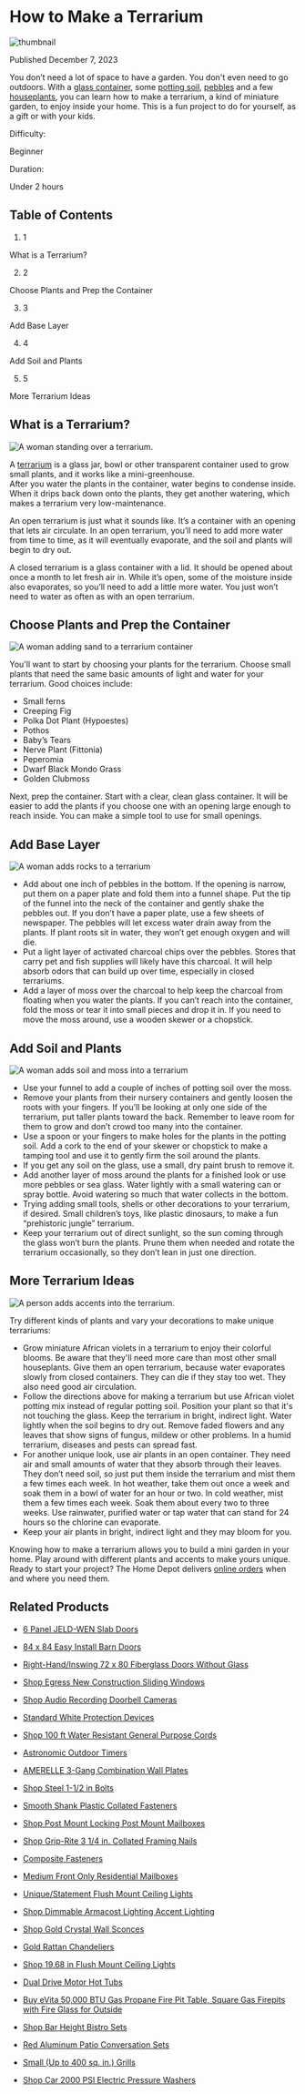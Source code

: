 # How to Make a Terrarium


![thumbnail](https://i3.ytimg.com/vi/YIfrs0SnM6Y/hqdefault.jpg)

Published December 7, 2023

You don’t need a lot of space to have a garden. You don't even need to go outdoors. With a [glass container](/b/Outdoors-Garden-Center-Planters-Glass-Terrariums/N-5yc1vZcbhz), some [potting soil](/b/Outdoors-Garden-Center-Landscaping-Supplies-Soils/N-5yc1vZbx67), [pebbles](/b/Outdoors-Garden-Center-Landscaping-Supplies-Landscape-Rocks/N-5yc1vZbx5d) and a few [houseplants](/b/Outdoors-Garden-Center-Indoor-Plants-House-Plants/N-5yc1vZcew7), you can learn how to make a terrarium, a kind of miniature garden, to enjoy inside your home. This is a fun project to do for yourself, as a gift or with your kids.   


Difficulty:

Beginner

Duration:

Under 2 hours


## Table of Contents

  1. 1

What is a Terrarium?

  2. 2

Choose Plants and Prep the Container 

  3. 3

Add Base Layer 

  4. 4

Add Soil and Plants 

  5. 5

More Terrarium Ideas




## What is a Terrarium?

![A woman standing over a terrarium. ](https://contentgrid.homedepot-static.com/hdus/en_US/DTCCOMNEW/Articles/how-to-make-a-terrarium-2023-step-1.jpg)

A [terrarium](/b/Outdoors-Garden-Center-Planters-Glass-Terrariums/N-5yc1vZcbhz) is a glass jar, bowl or other transparent container used to grow small plants, and it works like a mini-greenhouse.  
After you water the plants in the container, water begins to condense inside. When it drips back down onto the plants, they get another watering, which makes a terrarium very low-maintenance.  


An open terrarium is just what it sounds like. It’s a container with an opening that lets air circulate. In an open terrarium, you’ll need to add more water from time to time, as it will eventually evaporate, and the soil and plants will begin to dry out.

A closed terrarium is a glass container with a lid. It should be opened about once a month to let fresh air in. While it’s open, some of the moisture inside also evaporates, so you’ll need to add a little more water. You just won’t need to water as often as with an open terrarium.

## Choose Plants and Prep the Container 

![A woman adding sand to a terrarium container](https://contentgrid.homedepot-static.com/hdus/en_US/DTCCOMNEW/Articles/how-to-make-a-terrarium-2023-step-2.jpg)

You'll want to start by choosing your plants for the terrarium. Choose small plants that need the same basic amounts of light and water for your terrarium. Good choices include:

  * Small ferns
  * Creeping Fig
  * Polka Dot Plant (Hypoestes)
  * Pothos
  * Baby’s Tears
  * Nerve Plant (Fittonia)
  * Peperomia
  * Dwarf Black Mondo Grass
  * Golden Clubmoss



Next, prep the container. Start with a clear, clean glass container. It will be easier to add the plants if you choose one with an opening large enough to reach inside. You can make a simple tool to use for small openings.

## Add Base Layer 

![A woman adds rocks to a terrarium ](https://contentgrid.homedepot-static.com/hdus/en_US/DTCCOMNEW/Articles/how-to-make-a-terrarium-2023-step-3.jpg)

  * Add about one inch of pebbles in the bottom. If the opening is narrow, put them on a paper plate and fold them into a funnel shape. Put the tip of the funnel into the neck of the container and gently shake the pebbles out. If you don’t have a paper plate, use a few sheets of newspaper. The pebbles will let excess water drain away from the plants. If plant roots sit in water, they won’t get enough oxygen and will die.
  * Put a light layer of activated charcoal chips over the pebbles. Stores that carry pet and fish supplies will likely have this charcoal. It will help absorb odors that can build up over time, especially in closed terrariums.
  * Add a layer of moss over the charcoal to help keep the charcoal from floating when you water the plants. If you can’t reach into the container, fold the moss or tear it into small pieces and drop it in. If you need to move the moss around, use a wooden skewer or a chopstick.



## Add Soil and Plants 

![A woman adds soil and moss into a terrarium ](https://contentgrid.homedepot-static.com/hdus/en_US/DTCCOMNEW/Articles/how-to-make-a-terrarium-2023-step-4.jpg)

  * Use your funnel to add a couple of inches of potting soil over the moss.
  * Remove your plants from their nursery containers and gently loosen the roots with your fingers. If you’ll be looking at only one side of the terrarium, put taller plants toward the back. Remember to leave room for them to grow and don’t crowd too many into the container.
  * Use a spoon or your fingers to make holes for the plants in the potting soil. Add a cork to the end of your skewer or chopstick to make a tamping tool and use it to gently firm the soil around the plants.
  * If you get any soil on the glass, use a small, dry paint brush to remove it.
  * Add another layer of moss around the plants for a finished look or use more pebbles or sea glass. Water lightly with a small watering can or spray bottle. Avoid watering so much that water collects in the bottom.
  * Trying adding small tools, shells or other decorations to your terrarium, if desired. Small children’s toys, like plastic dinosaurs, to make a fun “prehistoric jungle” terrarium.
  * Keep your terrarium out of direct sunlight, so the sun coming through the glass won’t burn the plants. Prune them when needed and rotate the terrarium occasionally, so they don’t lean in just one direction.



## More Terrarium Ideas

![A person adds accents into the terrarium. ](https://contentgrid.homedepot-static.com/hdus/en_US/DTCCOMNEW/Articles/how-to-make-a-terrarium-2023-step-6.jpg)

Try different kinds of plants and vary your decorations to make unique terrariums:

  * Grow miniature African violets in a terrarium to enjoy their colorful blooms. Be aware that they'll need more care than most other small houseplants. Give them an open terrarium, because water evaporates slowly from closed containers. They can die if they stay too wet. They also need good air circulation.
  * Follow the directions above for making a terrarium but use African violet potting mix instead of regular potting soil. Position your plant so that it's not touching the glass. Keep the terrarium in bright, indirect light. Water lightly when the soil begins to dry out. Remove faded flowers and any leaves that show signs of fungus, mildew or other problems. In a humid terrarium, diseases and pests can spread fast.
  * For another unique look, use air plants in an open container. They need air and small amounts of water that they absorb through their leaves. They don’t need soil, so just put them inside the terrarium and mist them a few times each week. In hot weather, take them out once a week and soak them in a bowl of water for an hour or two. In cold weather, mist them a few times each week. Soak them about every two to three weeks. Use rainwater, purified water or tap water that can stand for 24 hours so the chlorine can evaporate.
  * Keep your air plants in bright, indirect light and they may bloom for you.



Knowing how to make a terrarium allows you to build a mini garden in your home. Play around with different plants and accents to make yours unique. Ready to start your project? The Home Depot delivers [online orders](https://www.homedepot.com/c/About_Your_Online_Order) when and where you need them.

## 

## Related Products


  * [6 Panel JELD-WEN Slab Doors](https://www.homedepot.com/b/Doors-Windows-Interior-Doors-Slab-Doors/JELD-WEN/6-Panel/N-5yc1vZc5ieZ2heZ1z0sfkx "6 Panel JELD-WEN Slab Doors")
  * [84 x 84 Easy Install Barn Doors](https://www.homedepot.com/b/Doors-Windows-Interior-Doors-Barn-Doors/84-x-84/Easy-Install/N-5yc1vZcaziZ1z0rb75Z1z0sbve "84 x 84 Easy Install Barn Doors")
  * [Right-Hand/Inswing 72 x 80 Fiberglass Doors Without Glass](https://www.homedepot.com/b/Doors-Windows-Exterior-Doors-Front-Doors-Fiberglass-Doors-Fiberglass-Doors-Without-Glass/72-x-80/Right-Hand-Inswing/N-5yc1vZc94fZ1z0v5pzZ1z1pnmc "Right-Hand/Inswing 72 x 80 Fiberglass Doors Without Glass")
  * [Shop Egress New Construction Sliding Windows](https://www.homedepot.com/b/Doors-Windows-Windows-Sliding-Windows/Egress/New-Construction/N-5yc1vZar7zZ1z0uuzqZ1z1sg18 "Shop Egress New Construction Sliding Windows")



  * [Shop Audio Recording Doorbell Cameras](https://www.homedepot.com/b/Electrical-Doorbells-Doorbell-Cameras/Audio-Recording/N-5yc1vZcg19Z1z19vfx "Shop Audio Recording Doorbell Cameras")
  * [Standard White Protection Devices](https://www.homedepot.com/b/Electrical-Wiring-Devices-Light-Controls-Electrical-Outlets-Receptacles-Protection-Devices/White/Standard/N-5yc1vZ2fkpdzbZ1z0vm5fZ1z1xxnd "Standard White Protection Devices")
  * [Shop 100 ft Water Resistant General Purpose Cords](https://www.homedepot.com/b/Electrical-Electrical-Cords-Extension-Cords-General-Purpose-Cords/100-ft/Water-Resistant/N-5yc1vZc4muZ1z1azqgZ1z1v9px "Shop 100 ft Water Resistant General Purpose Cords")
  * [Astronomic Outdoor Timers](https://www.homedepot.com/b/Electrical-Wiring-Devices-Light-Controls-Timers/Outdoor/Astronomic/N-5yc1vZc334Z1z17lkrZ1z1ygpe "Astronomic Outdoor Timers")
  * [AMERELLE 3-Gang Combination Wall Plates](https://www.homedepot.com/b/Electrical-Wall-Plates-Combination-Wall-Plates/AMERELLE/3-Gang/N-5yc1vZc6r2ZreoZ1z1c25w "AMERELLE 3-Gang Combination Wall Plates")


  * [Shop Steel 1-1/2 in Bolts](https://www.homedepot.com/b/Hardware-Fasteners-Bolts/1-1-2-in/Steel/N-5yc1vZc26wZ1z0v4peZ1z1btxp "Shop Steel 1-1/2 in Bolts")
  * [Smooth Shank Plastic Collated Fasteners](https://www.homedepot.com/b/Hardware-Fasteners-Collated-Fasteners/Plastic/Smooth-Shank/N-5yc1vZc282Z1z0yflrZ1z1abv1 "Smooth Shank Plastic Collated Fasteners")
  * [Shop Post Mount Locking Post Mount Mailboxes](https://www.homedepot.com/b/Hardware-Mailboxes-Residential-Mailboxes-Post-Mount-Mailboxes/Post-Mount/Locking/N-5yc1vZc8evZ1z0le9iZ1z0le9k "Shop Post Mount Locking Post Mount Mailboxes")
  * [Shop Grip-Rite 3 1/4 in. Collated Framing Nails](https://www.homedepot.com/b/Hardware-Fasteners-Collated-Fasteners-Collated-Framing-Nails/Grip-Rite/3-1-4-in/N-5yc1vZc2chZ5ktZ1z1a7v1 "Shop Grip-Rite 3 1/4 in. Collated Framing Nails")
  * [Composite Fasteners](https://www.homedepot.com/b/Hardware-Fasteners-Specialty-Fasteners-Composite-Fasteners/N-5yc1vZc2c2 "Composite Fasteners")
  * [Medium Front Only Residential Mailboxes](https://www.homedepot.com/b/Hardware-Mailboxes-Residential-Mailboxes/Medium/Front-Only/N-5yc1vZc8g5Z1z0lc43Z1z0le9p "Medium Front Only Residential Mailboxes")


  * [Unique/Statement Flush Mount Ceiling Lights](https://www.homedepot.com/b/Lighting-Flush-Mount-Ceiling-Lights/Unique-Statement/N-5yc1vZc7nkZ1z1sr0n "Unique/Statement Flush Mount Ceiling Lights")
  * [Shop Dimmable Armacost Lighting Accent Lighting](https://www.homedepot.com/b/Lighting-Accent-Lighting/Armacost-Lighting/Dimmable/N-5yc1vZ2fkpcyhZah9Z1z1bidl "Shop Dimmable Armacost Lighting Accent Lighting")
  * [Shop Gold Crystal Wall Sconces](https://www.homedepot.com/b/Lighting-Wall-Sconces/Gold/Crystal/N-5yc1vZc7piZ1z0w2ysZ1z1842f "Shop Gold Crystal Wall Sconces")
  * [Gold Rattan Chandeliers](https://www.homedepot.com/b/Lighting-Chandeliers/Gold/Rattan/N-5yc1vZc7o0Z1z0w2ysZ1z18ouz "Gold Rattan Chandeliers")
  * [Shop 19.68 in Flush Mount Ceiling Lights](https://www.homedepot.com/b/Lighting-Flush-Mount-Ceiling-Lights/1968-in/N-5yc1vZc7nkZ1z1xcnc "Shop 19.68 in Flush Mount Ceiling Lights")

  * [Dual Drive Motor Hot Tubs](https://www.homedepot.com/b/Outdoors-Home-Spas-Hot-Tubs/Dual-Drive-Motor/N-5yc1vZcfz2Z1z17u60 "Dual Drive Motor Hot Tubs")
  * [Buy eVita 50,000 BTU Gas Propane Fire Pit Table, Square Gas Firepits with Fire Glass for Outside](https://www.homedepot.com/p/eVita-50-000-BTU-Gas-Propane-Fire-Pit-Table-Square-Gas-Firepits-with-Fire-Glass-for-Outside-FT0310/333678253 "Buy eVita 50,000 BTU Gas Propane Fire Pit Table, Square Gas Firepits with Fire Glass for Outside")
  * [Shop Bar Height Bistro Sets](https://www.homedepot.com/b/Outdoors-Patio-Furniture-Patio-Dining-Furniture-Bistro-Sets/Bar-Height/N-5yc1vZbx8oZ1z0tjs5 "Shop Bar Height Bistro Sets")
  * [Red Aluminum Patio Conversation Sets](https://www.homedepot.com/b/Outdoors-Patio-Furniture-Outdoor-Lounge-Furniture-Patio-Conversation-Sets/Red/Aluminum/N-5yc1vZbx97Z1z0t5hpZ1z0zx7r "Red Aluminum Patio Conversation Sets")
  * [Small (Up to 400 sq. in.) Grills](https://www.homedepot.com/b/Outdoors-Outdoor-Cooking-Grills/Small-Up-to-400-sq-in/N-5yc1vZbxazZ1z1tign "Small \(Up to 400 sq. in.\) Grills")
  * [Shop Car 2000 PSI Electric Pressure Washers](https://www.homedepot.com/b/Outdoors-Outdoor-Power-Equipment-Pressure-Washers-Electric-Pressure-Washers/2000-PSI/Car/N-5yc1vZ2fkooyrZ1z1c6jrZ1z1capb "Shop Car 2000 PSI Electric Pressure Washers")


